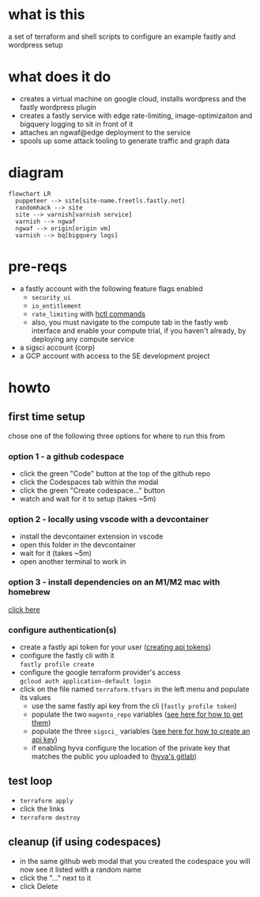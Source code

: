 # what is this
a set of terraform and shell scripts to configure an example fastly and wordpress setup

# what does it do
- creates a virtual machine on google cloud, installs wordpress and the fastly wordpress plugin
- creates a fastly service with edge rate-limiting, image-optimizaiton and bigquery logging to sit in front of it
- attaches an ngwaf@edge deployment to the service
- spools up some attack tooling to generate traffic and graph data

# diagram
```mermaid
flowchart LR
  puppeteer --> site[site-name.freetls.fastly.net]
  randomhack --> site
  site --> varnish[varnish service]
  varnish --> ngwaf
  ngwaf --> origin[origin vm]
  varnish --> bq[bigquery logs]
```

# pre-reqs
- a fastly account with the following feature flags enabled
  - `security_ui`
  - `io_entitlement`
  - `rate_limiting` with [hctl commands](https://fastly.atlassian.net/wiki/spaces/CustomerEngineering/pages/50804572197/Rate+Limiting+Enablement#Heavenly-commands%3A)
  - also, you must navigate to the compute tab in the fastly web interface and enable your compute trial, if you haven't already, by deploying any compute service
- a sigsci account (corp)
- a GCP account with access to the SE development project

# howto
## first time setup
chose one of the following three options for where to run this from

### option 1 - a github codespace
- click the green "Code" button at the top of the github repo
- click the Codespaces tab within the modal
- click the green "Create codespace..." button
- watch and wait for it to setup (takes ~5m)

### option 2 - locally using vscode with a devcontainer
- install the devcontainer extension in vscode
- open this folder in the devcontainer
- wait for it (takes ~5m)
- open another terminal to work in

### option 3 - install dependencies on an M1/M2 mac with homebrew
[click here ](README.mac-arm.md)

### configure authentication(s)
- create a fastly api token for your user ([creating api tokens](https://docs.fastly.com/en/guides/using-api-tokens#creating-api-tokens))
- configure the fastly cli with it   
    `fastly profile create`  
- configure the google terraform provider's access  
    `gcloud auth application-default login`
- click on the file named `terraform.tfvars` in the left menu and populate its values
  - use the same fastly api key from the cli (`fastly profile token`)
  - populate the two `magento_repo` variables ([see here for how to get them](https://experienceleague.adobe.com/docs/commerce-operations/installation-guide/prerequisites/authentication-keys.html))  
  - populate the three `sigsci_` variables ([see here for how to create an api key](https://docs.fastly.com/signalsciences/developer/using-our-api/#managing-api-access-tokens))
  - if enabling hyva configure the location of the private key that matches the public you uploaded to ([hyva's gitlab](https://docs.hyva.io/hyva-themes/getting-started/#for-contributions-and-for-technology-partners))

## test loop
- `terraform apply`
- click the links
- `terraform destroy`

## cleanup (if using codespaces)
- in the same github web modal that you created the codespace you will now see it listed with a random name
- click the "..." next to it
- click Delete
